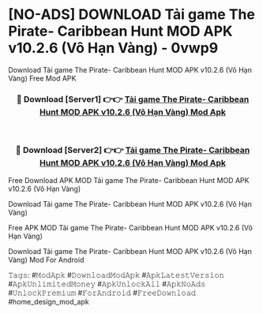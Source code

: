 # [NO-ADS] DOWNLOAD Tải game The Pirate- Caribbean Hunt MOD APK v10.2.6 (Vô Hạn Vàng) - 0vwp9
Download Tải game The Pirate- Caribbean Hunt MOD APK v10.2.6 (Vô Hạn Vàng) Free Mod APK

<div align="center">
<h3>🔴 Download [Server1] 👉👉 <a href="https://apk-comot.site?title=Tải_game_The_Pirate-_Caribbean_Hunt_MOD_APK_v10.2.6_(Vô_Hạn_Vàng)">Tải game The Pirate- Caribbean Hunt MOD APK v10.2.6 (Vô Hạn Vàng) Mod Apk</a></h3><br>

<h3>🔴 Download [Server2] 👉👉 <a href="https://apk-comot.site?title=Tải_game_The_Pirate-_Caribbean_Hunt_MOD_APK_v10.2.6_(Vô_Hạn_Vàng)">Tải game The Pirate- Caribbean Hunt MOD APK v10.2.6 (Vô Hạn Vàng) Mod Apk</a></h3>
</div>


Free Download APK MOD Tải game The Pirate- Caribbean Hunt MOD APK v10.2.6 (Vô Hạn Vàng)

Download Tải game The Pirate- Caribbean Hunt MOD APK v10.2.6 (Vô Hạn Vàng) 

Free APK MOD Tải game The Pirate- Caribbean Hunt MOD APK v10.2.6 (Vô Hạn Vàng) 

Download Tải game The Pirate- Caribbean Hunt MOD APK v10.2.6 (Vô Hạn Vàng) Mod For Android

𝚃𝚊𝚐𝚜: #𝙼𝚘𝚍𝙰𝚙𝚔 #𝙳𝚘𝚠𝚗𝚕𝚘𝚊𝚍𝙼𝚘𝚍𝙰𝚙𝚔 #𝙰𝚙𝚔𝙻𝚊𝚝𝚎𝚜𝚝𝚅𝚎𝚛𝚜𝚒𝚘𝚗 #𝙰𝚙𝚔𝚄𝚗𝚕𝚒𝚖𝚒𝚝𝚎𝚍𝙼𝚘𝚗𝚎𝚢 #𝙰𝚙𝚔𝚄𝚗𝚕𝚘𝚌𝚔𝙰𝚕𝚕 #𝙰𝚙𝚔𝙽𝚘𝙰𝚍𝚜 #𝚄𝚗𝚕𝚘𝚌𝚔𝙿𝚛𝚎𝚖𝚒𝚞𝚖 #𝙵𝚘𝚛𝙰𝚗𝚍𝚛𝚘𝚒𝚍 #𝙵𝚛𝚎𝚎𝙳𝚘𝚠𝚗𝚕𝚘𝚊𝚍 #home_design_mod_apk